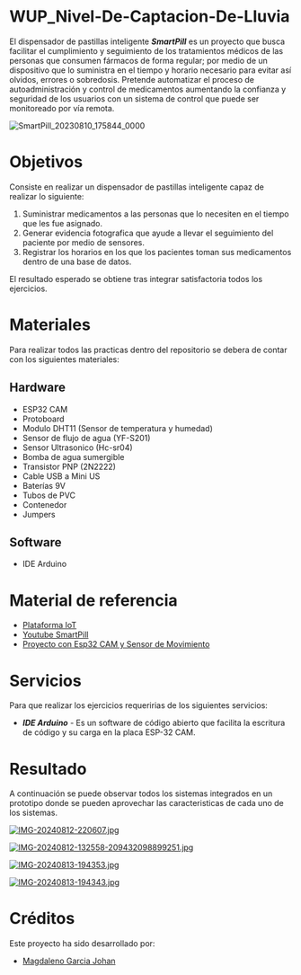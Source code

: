 # WUP_Nivel-De-Captacion-De-Lluvia
El dispensador de pastillas inteligente ___SmartPill___ es un proyecto que busca facilitar el cumplimiento y seguimiento de los tratamientos médicos de las personas que consumen fármacos de forma regular; por medio de un dispositivo que lo suministra en el tiempo y horario necesario para evitar así olvidos, errores o sobredosis. Pretende automatizar el proceso de autoadministración y control de medicamentos aumentando la confianza y seguridad de los usuarios con un sistema de control que puede ser monitoreado por vía remota.

![SmartPill_20230810_175844_0000](https://github.com/DanielChaparro82/SmartPill-Dispensador-de-pastillas-inteligente/assets/135756954/3662ade3-0889-430e-9c89-2fefc8889005)

# Objetivos
Consiste en realizar un dispensador de pastillas inteligente capaz de realizar lo siguiente:

1. Suministrar medicamentos a las personas que lo necesiten en el tiempo que les fue asignado.
2. Generar evidencia fotografica que ayude a llevar el seguimiento del paciente por medio de sensores.
3. Registrar los horarios en los que los pacientes toman sus medicamentos dentro de una base de datos.

El resultado esperado se obtiene tras integrar satisfactoria todos los ejercicios.

# Materiales
Para realizar todos las practicas dentro del repositorio se debera de contar con los siguientes materiales:

## Hardware 
- ESP32 CAM
- Protoboard
- Modulo DHT11 (Sensor de temperatura y humedad)
- Sensor de flujo de agua (YF-S201)
- Sensor Ultrasonico (Hc-sr04)
- Bomba de agua sumergible
- Transistor PNP (2N2222)
- Cable USB a Mini US
- Baterías 9V
- Tubos de PVC
- Contenedor
- Jumpers

## Software
- IDE Arduino

# Material de referencia 
- [Plataforma IoT](https://edu.codigoiot.com/course/view.php?id=1039)
- [Youtube SmartPill](https://youtu.be/fwuQnLMJ-to)
- [Proyecto con Esp32 CAM y Sensor de Movimiento](https://www.youtube.com/watch?v=WOb1QoqDoiI)

# Servicios
Para que realizar los ejercicios requeririas de los siguientes servicios:
- ___IDE Arduino___ - Es un software de código abierto que facilita la escritura de código y su carga en la placa ESP-32 CAM.

# Resultado
A continuación se puede observar todos los sistemas integrados en un prototipo donde se pueden aprovechar las caracteristicas de cada uno de los sistemas.

[![IMG-20240812-220607.jpg](https://i.postimg.cc/zvzdLHKk/IMG-20240812-220607.jpg)](https://postimg.cc/njWKgzds)

[![IMG-20240812-132558-209432098899251.jpg](https://i.postimg.cc/5NPrCgPQ/IMG-20240812-132558-209432098899251.jpg)](https://postimg.cc/vcVXRrwG)

[![IMG-20240813-194353.jpg](https://i.postimg.cc/1XvvDRK1/IMG-20240813-194353.jpg)](https://postimg.cc/1VN0QQTv)

[![IMG-20240813-194343.jpg](https://i.postimg.cc/Kcfq6Qhp/IMG-20240813-194343.jpg)](https://postimg.cc/vD1t9rB5)

# Créditos
Este proyecto ha sido desarrollado por:
- [Magdaleno Garcia Johan](https://github.com/ZulmuX-X)

